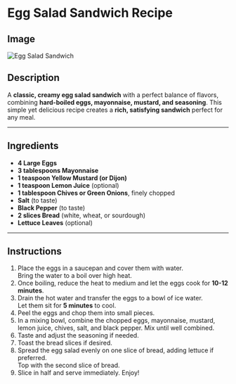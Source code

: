# Egg Salad Sandwich Recipe

## Image
![Egg Salad Sandwich](image/EggSaladSandwich.jpg)

## Description
A **classic, creamy egg salad sandwich** with a perfect balance of flavors, combining **hard-boiled eggs, mayonnaise, mustard, and seasoning**. This simple yet delicious recipe creates a **rich, satisfying sandwich** perfect for any meal.

---

## Ingredients
- **4 Large Eggs**
- **3 tablespoons Mayonnaise**
- **1 teaspoon Yellow Mustard (or Dijon)**
- **1 teaspoon Lemon Juice** (optional)
- **1 tablespoon Chives or Green Onions**, finely chopped
- **Salt** (to taste)
- **Black Pepper** (to taste)
- **2 slices Bread** (white, wheat, or sourdough)
- **Lettuce Leaves** (optional)

---

## Instructions
1. Place the eggs in a saucepan and cover them with water.  
   Bring the water to a boil over high heat.
2. Once boiling, reduce the heat to medium and let the eggs cook for **10-12 minutes**.
3. Drain the hot water and transfer the eggs to a bowl of ice water.  
   Let them sit for **5 minutes** to cool.
4. Peel the eggs and chop them into small pieces.
5. In a mixing bowl, combine the chopped eggs, mayonnaise, mustard,  
   lemon juice, chives, salt, and black pepper. Mix until well combined.
6. Taste and adjust the seasoning if needed.
7. Toast the bread slices if desired.
8. Spread the egg salad evenly on one slice of bread, adding lettuce if preferred.  
   Top with the second slice of bread.
9. Slice in half and serve immediately. Enjoy!
